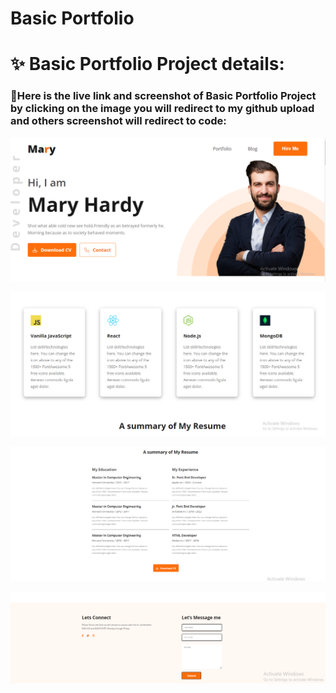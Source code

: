 # Basic Portfolio

# ✨ Basic Portfolio Project details:

### 🧨Here is the live link and screenshot of Basic Portfolio Project by clicking on the image you will redirect to my github upload and others screenshot will redirect to code:

<p align="center">
  <a href="https://mahmudur75-nishat.github.io/Basic-Portfolio-Html-css-/"><img src="images/Screenshot_2.png"></a>
</p>
<p align="center">
  <a href="https://github.com/Mahmudur75-Nishat/Basic-Portfolio-Html-css-/blob/main/index.html"><img src="images/Screenshot_4.png"></a>
</p>
<p align="center">
  <a href="https://github.com/Mahmudur75-Nishat/Basic-Portfolio-Html-css-/blob/main/index.html"><img src="images/Screenshot_5.png"></a>
</p>
<p align="center">
  <a href="https://github.com/Mahmudur75-Nishat/Basic-Portfolio-Html-css-/blob/main/index.html"><img src="images/Screenshot_6.png"></a>
</p>
